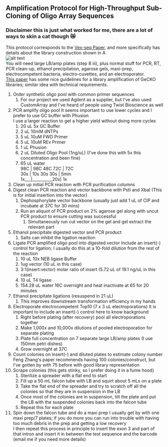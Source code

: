 ## Amplification Protocol for High-Throughput Sub-Cloning of Oligo Array Sequences ##  
### Disclaimer this is just what worked for me, there are a lot of ways to skin a cat though :crying_cat_face: ###  
This protocol corresponds to the [Vex-seq Paper](https://doi.org/10.1186/s13059-018-1437-x), and more specifically has details about the library construction shown in A  
![alt text](https://www.ncbi.nlm.nih.gov/pmc/articles/PMC5984807/bin/13059_2018_1437_Fig1_HTML.jpg)  
You will need large LB/amp plates (step 8 iii), plus normal stuff for PCR, RT, PCR clean-up, ethanol precipitation, agarose gels, maxi-prep, electrocompetent bacteria, electro-cuvettes, and an electroporator.  
[This paper](https://dx.doi.org/10.1038%2Fnprot.2017.016) has some nice guidelines for a library amplification of GeCKO libraries; similar idea with technical requirements.
1. Order synthetic oligo pool with common primer sequences  
	1. For our project we used Agilent as a supplier, but I've also used CustomArray and I've heard of people using Twist Bioscience as well
1. PCR amplify oligo pool
	It seems important to use lower cycles and I prefer to use GC buffer with Phusion  
	I use a larger reaction to get a higher yield without doing more cycles
	1. 20 uL 5x GC Buffer
	1. 2 uL 10mM dNTPs
	1. 5 uL 10uM FWD Primer
	1. 5 uL 10uM REv Primer
	1. 1 uL Phusion
	1. 2 uL Diluted Oligo Pool (1ng/uL) (I've done this with 5x this concentration and been fine)
	1. 65 uL water  
	98C | 98C 48C 72C | 72C   
	30s | 10s 30s 30s | 5min  
	1x___|__________20x| 1x  
1. Clean up initial PCR reaction with PCR purification columns
1. Digest clean PCR reaction and vector backbone with PstI and XbaI (This is for initial insertion into the vector)
	1. Dephosphorylate vector backbone (usually just add 1 uL of CIP and incubate at 37C for 30 mins)
	1. Run an aliquot of PCR product on 2% agarose gel along with uncut PCR product to ensure cutting was successful
		1. Simultaneously run cut vector on the gel and gel extract the relevant part
1. Ethanol precipitate digested vector and PCR product
	1. Salts can inhibit the ligation reaction
1. Ligate PCR amplified oligo pool into digested vector
	Include an insert(-) control for ligation; I usually do this at a 10-fold dilution from the rest of the reaction
	1. 10 uL 10x NEB ligase Buffer 
	1. 1ug vector (10 uL in this case)
	1. 3:1(insert:vector) molar ratio of insert (5.72 uL of 19.1 ng/uL in this case)
	1. 10 uL T4 ligase
	1. 154.28 uL water
	16C overnight and heat inactivate at 65 for 20 minutes  
1. Ethanol precipitate ligations (resuspend in 21 uL)
	1. This improves downstream transformation efficiency in my hands
1. Electroporate electrocompetent Top10 (7 x 3 uL electroporations)
	It is important to include an insert(-) control here to know background
	1. Right before plating (after recovery) pool all electroporations together
	1. Make 1,000x and 10,000x dilutions of pooled electroporation for separate plating
	1. Plate full concentration on 7 separate large LB/amp plates (I use 150mm petri dishes)
	1. Grow overnight at 37C
1. Count colonies on insert(-) and diluted plates to estimate colony number
	Feng Zhang's paper recommends having 100 colonies/construct, but I've gotten by with 75 before with good library representation
1. Scrape colonies (this gets stinky, so I prefer doing it in a fume hood)
	1. Sterilize a spreader with a flat end to start
	1. Fill up a 50 mL falcon tube with LB and squirt about 5 mLs on a plate
	1. Take the flat end of the spreader and try to scratch off all the colonies so that they are in suspension in the LB
	1. Once most of the colonies are in suspension, tilt the plate and put the LB with the suspended colonies back into the falcon tube
	1. Repeat this for each plate
1. Spin down the falcon tube and do a maxi prep
	I usually get by with one maxi prep/7 plates; if you do more you can run into trouble with having too much debris in the prep and getting a low recovery  
I then repeat this process in principle to insert the exon 3 and part of that intron and insert it in between the test sequence and the barcode (email me if you need more details)  



	
		
	
